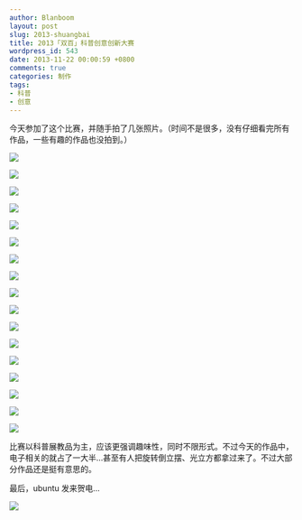 ```yaml
---
author: Blanboom
layout: post
slug: 2013-shuangbai
title: 2013「双百」科普创意创新大赛
wordpress_id: 543
date: 2013-11-22 00:00:59 +0800
comments: true
categories: 制作
tags:
- 科普
- 创意
---
```


今天参加了这个比赛，并随手拍了几张照片。（时间不是很多，没有仔细看完所有作品，一些有趣的作品也没拍到。）

![](http://blanboom.org/images/2013/11/201311211.jpg)

<!-- more -->
 
![](http://blanboom.org/images/2013/11/201311212.jpg)
 
![](http://blanboom.org/images/2013/11/2013112116.jpg)
 
![](http://blanboom.org/images/2013/11/201311213.jpg)
 
![](http://blanboom.org/images/2013/11/201311214.jpg)
 
![](http://blanboom.org/images/2013/11/201311215.jpg)
 
![](http://blanboom.org/images/2013/11/201311216.jpg)
 
![](http://blanboom.org/images/2013/11/201311217.jpg)
 
![](http://blanboom.org/images/2013/11/201311218.jpg)
 
![](http://blanboom.org/images/2013/11/201311219.jpg)
 
![](http://blanboom.org/images/2013/11/2013112110.jpg)
 
![](http://blanboom.org/images/2013/11/2013112111.jpg)
 
![](http://blanboom.org/images/2013/11/2013112112.jpg)
 
![](http://blanboom.org/images/2013/11/2013112113.jpg)
 
![](http://blanboom.org/images/2013/11/2013112114.jpg)
 
![](http://blanboom.org/images/2013/11/2013112115.jpg)
 
![](http://blanboom.org/images/2013/11/2013112118.jpg)


比赛以科普展教品为主，应该更强调趣味性，同时不限形式。不过今天的作品中，电子相关的就占了一大半...甚至有人把旋转倒立摆、光立方都拿过来了。不过大部分作品还是挺有意思的。

最后，ubuntu 发来贺电...

![](http://blanboom.org/images/2013/11/2013112117.jpg)